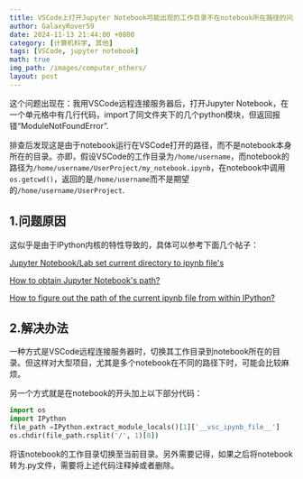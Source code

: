 ```yaml
---
title: VSCode上打开Jupyter Notebook可能出现的工作目录不在notebook所在路径的问题
author: GalaxyRover59
date: 2024-11-13 21:44:00 +0800
category: [计算机科学, 其他]
tags: [VSCode, jupyter notebook]
math: true
img_path: /images/computer_others/
layout: post
---
```

这个问题出现在：我用VSCode远程连接服务器后，打开Jupyter Notebook，在一个单元格中有几行代码，import了同文件夹下的几个python模块，但返回报错“ModuleNotFoundError”.

排查后发现这是由于notebook运行在VSCode打开的路径，而不是notebook本身所在的目录。亦即，假设VSCode的工作目录为`/home/username`，而notebook的路径为`/home/username/UserProject/my_notebook.ipynb`，在notebook中调用`os.getcwd()`，返回的是`/home/username`而不是期望的`/home/username/UserProject`.

## 1.问题原因

这似乎是由于IPython内核的特性导致的，具体可以参考下面几个帖子：

[Jupyter Notebook/Lab set current directory to ipynb file's](https://stackoverflow.com/questions/72877765/jupyter-notebook-lab-set-current-directory-to-ipynb-files)

[How to obtain Jupyter Notebook's path?](https://stackoverflow.com/questions/52119454/how-to-obtain-jupyter-notebooks-path)

[How to figure out the path of the current ipynb file from within IPython?](https://github.com/ipython/ipython/issues/10123)

## 2.解决办法

一种方式是VSCode远程连接服务器时，切换其工作目录到notebook所在的目录。但这样对大型项目，尤其是多个notebook在不同的路径下时，可能会比较麻烦。

另一个方式就是在notebook的开头加上以下部分代码：
```Python
import os
import IPython
file_path =IPython.extract_module_locals()[1]['__vsc_ipynb_file__']
os.chdir(file_path.rsplit('/', 1)[0])
```
将该notebook的工作目录切换至当前目录。另外需要记得，如果之后将notebook转为.py文件，需要将上述代码注释掉或者删除。
